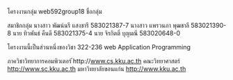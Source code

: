 โครงงานกลุ่ม web592group18
ชื่อกลุ่ม 


สมาชิกกลุ่ม
 นางสาว พัฒน์นรี แสงชารี 583021387-7 
 นางสาว แพรวนภา พุฒชาลี  583021390-8
 นาย ทิวพันธ์ คืนดี  583021375-4
 นาย จิรกิตติ์ บุญมณี 583020648-0
 
 โครงงานนี้เป็นส่วนหนึ่งของวิชา 322-236 web Application Programming
 
 ภาควิชาวิทยาการคอมพิวเตอร์ ้http://www.cs.kku.ac.th
 คณะวิทยาศาสตร์ http://www.sc.kku.ac.th
 มหาวิทยาลัยขอนแก่น http://www.kku.ac.th

